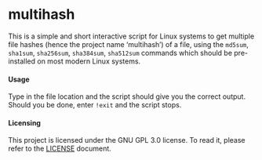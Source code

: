 multihash
=========

This is a simple and short interactive script for Linux systems to get multiple
file hashes (hence the project name ‘multihash’) of a file, using the `md5sum`,
`sha1sum`, `sha256sum`, `sha384sum`, `sha512sum` commands which should be
pre-installed on most modern Linux systems.

#### Usage

Type in the file location and the script should give you the correct
output. Should you be done, enter `!exit` and the script stops.

#### Licensing
This project is licensed under the GNU GPL 3.0 license. To read it, please
refer to the [LICENSE](LICENSE) document.
